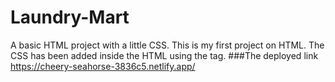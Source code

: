 # Laundry-Mart
A basic HTML project with a little CSS. This is my first project on HTML.
The CSS has been added inside the HTML using the <style> </style> tag.
###The deployed link
https://cheery-seahorse-3836c5.netlify.app/
